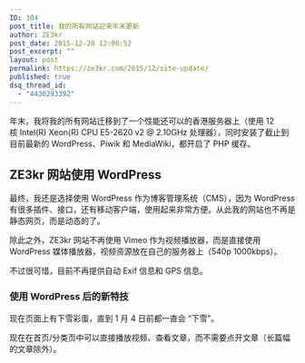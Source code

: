 ```yaml
---
ID: 304
post_title: 我的所有网站迎来年末更新
author: ZE3kr
post_date: 2015-12-20 12:00:52
post_excerpt: ""
layout: post
permalink: https://ze3kr.com/2015/12/site-update/
published: true
dsq_thread_id:
  - "4430293392"
---
```

年末，我将我的所有网站迁移到了一个性能还可以的香港服务器上（使用 12 核 Intel(R) Xeon(R) CPU E5-2620 v2 @ 2.10GHz 处理器），同时安装了截止到目前最新的 WordPress、Piwik 和 MediaWiki，都开启了 PHP 缓存。
<h2>ZE3kr 网站使用 WordPress</h2>
最终，我还是选择使用 WordPress 作为博客管理系统（CMS），因为 WordPress 有很多插件、接口，还有移动客户端，使用起来非常方便。从此我的网站也不再是静态网页，而是动态的了。

除此之外，ZE3kr 网站不再使用 Vimeo 作为视频播放器，而是直接使用 WordPress 媒体播放器，视频资源放在自己的服务器上（540p 1000kbps）。

不过很可惜，目前不再提供自动 Exif 信息和 GPS 信息。
<h3>使用 WordPress 后的新特技</h3>
现在页面上有下雪彩蛋，直到 1 月 4 日前都一直会 “下雪”。

现在在首页/分类页中可以直接播放视频、查看文章，而不需要点开文章（长篇幅的文章除外）。